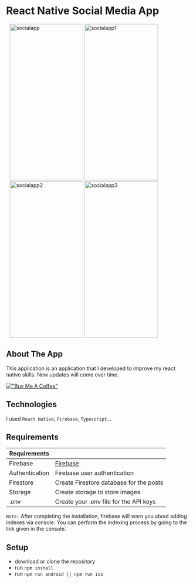 # React Native Social Media App

<div style="margin:10px;">
<img src="https://github.com/rustysym/react-native-social-media-app/assets/92743495/0415e13c-5549-4647-91a8-10fe836a9bd9" alt="socialapp" style="height:425px; width:200px;">
<img src="https://github.com/rustysym/react-native-social-media-app/assets/92743495/a1a16800-3941-41ea-adca-52e25e29e278" alt="socialapp1" style="height:425px; width:200px;">
<img src="https://github.com/rustysym/react-native-social-media-app/assets/92743495/99cc3d7a-bec5-415f-b894-c9b8c494e8b3" alt="socialapp2" style="height:425px; width:200px;">
<img src="https://github.com/rustysym/react-native-social-media-app/assets/92743495/ac0f11cf-12c7-4390-ad25-1db881a5e4c0" alt="socialapp3" style="height:425px; width:200px;">
</div>


## About The App

This application is an application that I developed to improve my react native skills. New updates will come over time.

[!["Buy Me A Coffee"](https://www.buymeacoffee.com/assets/img/custom_images/orange_img.png)](https://www.buymeacoffee.com/emrekalfa)

## Technologies

I used `React Native`, `Firebase`, `Typescript`...

## Requirements

| Requirements |  |
| --- | --- |
| Firebase | [Firebase](https://firebase.google.com)|
| Authentication | Firebase user authentication |
| Firestore | Create Firestore database for the posts |
| Storage | Create storage to store images |
| .env | Create your .env file for the API keys |

`Note:` After completing the installation, firebase will warn you about adding indexes via console. You can perform the indexing process by going to the link given in the console.

## Setup
- download or clone the repository
- run `npm install`
- run `npm run android || npm run ios`


